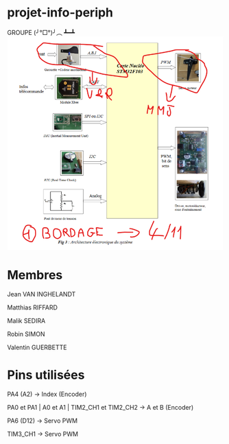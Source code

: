 # projet-info-periph

GROUPE (╯°□°)╯︵ ┻━┻    
![alt text](orga12_10.png)   

# Membres 

Jean VAN INGHELANDT 

Matthias RIFFARD 

Malik SEDIRA 

Robin SIMON

Valentin GUERBETTE

# Pins utilisées 

PA4 (A2) -> Index (Encoder) 

PA0 et PA1 | A0 et A1 | TIM2_CH1 et TIM2_CH2 -> A et B (Encoder)

PA6 (D12) -> Servo PWM 

TIM3_CH1 -> Servo PWM
